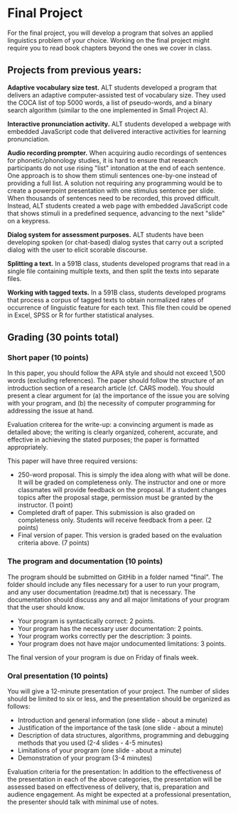 # Final Project

For the final project, you will develop a program that solves an applied linguistics problem of your choice.
Working on the final project might require you to read book chapters beyond the ones we cover in class.

## Projects from previous years:

**Adaptive vocabulary size test.** ALT students developed a program that delivers an adaptive computer-assisted
test of vocabulary size. They used the COCA list of top 5000 words, a list of pseudo-words, and a binary search
algorithm (similar to the one implemented in Small Project A).

**Interactive pronunciation activity.** ALT students developed a webpage with embedded JavaScript code that delivered interactive activities for learning pronunciation.

**Audio recording prompter.** When acquiring audio recordings of sentences for phonetic/phonology studies,
it is hard to ensure that research participants do not use rising "list" intonation at the end of each sentence.
One approach is to show them stimuli sentences one-by-one instead of providing a full list. A solution
not requiring any programming would be to create a powerpoint presentation with one stimulus sentence per slide. When
thousands of sentences need to be recorded, this proved difficult. Instead, ALT students created a web page with
embedded JavaScript code that shows stimuli in a predefined sequence, advancing to the next "slide" on a keypress.

**Dialog system for assessment purposes.** ALT students have been developing spoken (or chat-based) dialog systes
that carry out a scripted dialog with the user to elicit scorable discourse.

**Splitting a text.** In a 591B class, students developed programs that read in a single file containing multiple texts,
and then split the texts into separate files.

**Working with tagged texts.** In a 591B class, students developed programs that process a corpus of tagged texts to obtain
normalized rates of occurrence of linguistic feature for each text. This file then could be opened in Excel, SPSS or R
for further statistical analyses.

## Grading (30 points total)

### Short paper (10 points)

In this paper, you should follow the APA style and should not exceed 1,500 words (excluding references). The paper should follow the structure of an introduction section of a research article (cf. CARS model). You should present a clear argument for (a) the importance of the issue you are solving with your program, and (b) the necessity of computer programming for addressing the issue at hand.

Evaluation criterea for the write-up: a convincing argument is made as detailed above; the writing is clearly organized, coherent, accurate, and effective in achieving the stated purposes; the paper is formatted appropriately.

This paper will have three required versions:

- 250-word proposal. This is simply the idea along with what will be done. It will be graded on
completeness only. The instructor and one or more classmates will provide feedback on the
proposal. If a student changes topics after the proposal stage, permission must be granted by the
instructor. (1 point)
- Completed draft of paper. This submission is also graded on completeness only. Students will
receive feedback from a peer. (2 points)
- Final version of paper. This version is graded based on the evaluation criteria above. (7 points)

### The program and documentation (10 points)

The program should be submitted on GitHib in a folder named "final". The folder should include any files necessary for a user to run your program, and any user documentation (readme.txt) that is necessary. The documentation should discuss any and all major limitations of your program that the user should know.

- Your program is syntactically correct: 2 points.
- Your program has the necessary user documentation: 2 points.
- Your program works correctly per the description: 3 points.
- Your program does not have major undocumented limitations: 3 points.

The final version of your program is due on Friday of finals week.

### Oral presentation (10 points)

You will give a 12-minute presentation of your project. The number of slides should be limited to six or less, and the presentation should be organized as follows:

- Introduction and general information (one slide - about a minute)
- Justification of the importance of the task (one slide - about a minute)
- Description of data structures, algorithms, programming and debugging methods that you used (2-4 slides - 4-5 minutes)
- Limitations of your program (one slide - about a minute)
- Demonstration of your program (3-4 minutes)

Evaluation criteria for the presentation: In addition to the effectiveness of the presentation in each
of the above categories, the presentation will be assessed based on effectiveness of delivery, that is,
preparation and audience engagement. As might be expected at a professional presentation, the presenter should talk with minimal use of notes.

